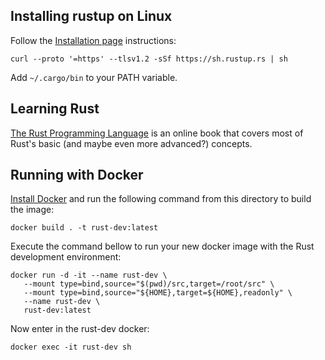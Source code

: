 ## Installing rustup on Linux

Follow the [Installation page](https://www.rust-lang.org/tools/install) instructions:

```
curl --proto '=https' --tlsv1.2 -sSf https://sh.rustup.rs | sh
```

Add `~/.cargo/bin` to your PATH variable.

## Learning Rust

[The Rust Programming Language](https://doc.rust-lang.org/book/) is an online book that covers most of Rust's basic (and maybe even more advanced?) concepts.

## Running with Docker

[Install Docker](https://docs.docker.com/engine/install/) and run the following command from this directory to build the image:

```
docker build . -t rust-dev:latest
```

Execute the command bellow to run your new docker image with the Rust development environment:

```
docker run -d -it --name rust-dev \
   --mount type=bind,source="$(pwd)/src,target=/root/src" \
   --mount type=bind,source="${HOME},target=${HOME},readonly" \
   --name rust-dev \
   rust-dev:latest
```

Now enter in the rust-dev docker:

```
docker exec -it rust-dev sh
```
